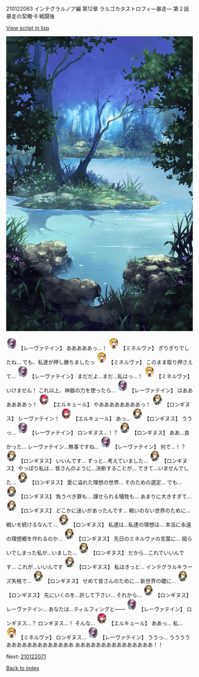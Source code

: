 210122063 インテグラルノア編 第12章 ラルゴカタストロフィ―暴走― 第２話 暴走の契機-6 戦闘後

[View script in lisp](../scripts/210122063.txt)

![fountain.png](../images/backgrounds/fountain.png)

<img src="../images/units/5100231.png" alt="5100231.png" height="34"/>
【レーヴァテイン】
あああああっ…！

<img src="../images/units/5302521.png" alt="5302521.png" height="34"/>
【ミネルヴァ】
ぎりぎりでしたね…
でも、私達が押し勝ちましたっ

<img src="../images/units/5302521.png" alt="5302521.png" height="34"/>
【ミネルヴァ】
このまま取り押さえて…

<img src="../images/units/5100231.png" alt="5100231.png" height="34"/>
【レーヴァテイン】
まだだよ…まだ…私はっ…！

<img src="../images/units/5302521.png" alt="5302521.png" height="34"/>
【ミネルヴァ】
いけません！
これ以上、神器の力を使ったら…

<img src="../images/units/5100231.png" alt="5100231.png" height="34"/>
【レーヴァテイン】
はああああああっ！

<img src="../images/units/5202521.png" alt="5202521.png" height="34"/>
【エルキュール】
やああああああああっ！

<img src="../images/units/5300131.png" alt="5300131.png" height="34"/>
【ロンギヌス】
レーヴァテイン！

<img src="../images/units/5202521.png" alt="5202521.png" height="34"/>
【エルキュール】
あっ…

<img src="../images/units/5300131.png" alt="5300131.png" height="34"/>
【ロンギヌス】
ううっ…

<img src="../images/units/5100231.png" alt="5100231.png" height="34"/>
【レーヴァテイン】
ロンギヌス…！？

<img src="../images/units/5300131.png" alt="5300131.png" height="34"/>
【ロンギヌス】
ああ…良かった…
レーヴァテイン…無事ですね…

<img src="../images/units/5100231.png" alt="5100231.png" height="34"/>
【レーヴァテイン】
何で…！？

<img src="../images/units/5300131.png" alt="5300131.png" height="34"/>
【ロンギヌス】
いいんです…
ずっと…考えていました…

<img src="../images/units/5300131.png" alt="5300131.png" height="34"/>
【ロンギヌス】
やっぱり私は…
皆さんのように…決断することが…
できて…いませんでした…

<img src="../images/units/5300131.png" alt="5300131.png" height="34"/>
【ロンギヌス】
愛に溢れた理想の世界…
そのための選定…
でも…

<img src="../images/units/5300131.png" alt="5300131.png" height="34"/>
【ロンギヌス】
負うべき罪も…
課せられる犠牲も…
あまりに大きすぎて…

<img src="../images/units/5300131.png" alt="5300131.png" height="34"/>
【ロンギヌス】
どこかに迷いがあったんです…
戦いのない世界のために…
戦いを続けるなんて…

<img src="../images/units/5300131.png" alt="5300131.png" height="34"/>
【ロンギヌス】
私達は…私達の理想は…
本当に永遠の理想郷を作れるのか…

<img src="../images/units/5300131.png" alt="5300131.png" height="34"/>
【ロンギヌス】
先日のミネルヴァの言葉に…
揺らいでしまった私が…いました…

<img src="../images/units/5300131.png" alt="5300131.png" height="34"/>
【ロンギヌス】
だから…これでいいんです…
これが…いいんです

<img src="../images/units/5300131.png" alt="5300131.png" height="34"/>
【ロンギヌス】
私はきっと…
インテグラルキラーズ失格で…

<img src="../images/units/5300131.png" alt="5300131.png" height="34"/>
【ロンギヌス】
せめて皆さんのために…
新世界の礎に…

<img src="../images/units/5300131.png" alt="5300131.png" height="34"/>
【ロンギヌス】
先にいくのを…許して下さい…
それから…

<img src="../images/units/5300131.png" alt="5300131.png" height="34"/>
【ロンギヌス】
レーヴァテイン…
あなたは…ティルフィングと――

<img src="../images/units/5100231.png" alt="5100231.png" height="34"/>
【レーヴァテイン】
ロンギヌス…？
ロンギヌス…！
そんな…

<img src="../images/units/5202521.png" alt="5202521.png" height="34"/>
【エルキュール】
ああっ…
私…

<img src="../images/units/5302521.png" alt="5302521.png" height="34"/>
【ミネルヴァ】
ロンギヌス…

<img src="../images/units/5100231.png" alt="5100231.png" height="34"/>
【レーヴァテイン】
ううっ…
ううううあああああああああああああ
あああああああああああああああ！！

Next: [210122071](210122071.md)

[Back to index](index.md)
